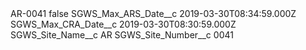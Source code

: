<?xml version="1.0" encoding="UTF-8"?>
<CustomMetadata xmlns="http://soap.sforce.com/2006/04/metadata" xmlns:xsi="http://www.w3.org/2001/XMLSchema-instance" xmlns:xsd="http://www.w3.org/2001/XMLSchema">
    <label>AR-0041</label>
    <protected>false</protected>
    <values>
        <field>SGWS_Max_ARS_Date__c</field>
        <value xsi:type="xsd:dateTime">2019-03-30T08:34:59.000Z</value>
    </values>
    <values>
        <field>SGWS_Max_CRA_Date__c</field>
        <value xsi:type="xsd:dateTime">2019-03-30T08:30:59.000Z</value>
    </values>
    <values>
        <field>SGWS_Site_Name__c</field>
        <value xsi:type="xsd:string">AR</value>
    </values>
    <values>
        <field>SGWS_Site_Number__c</field>
        <value xsi:type="xsd:string">0041</value>
    </values>
</CustomMetadata>
